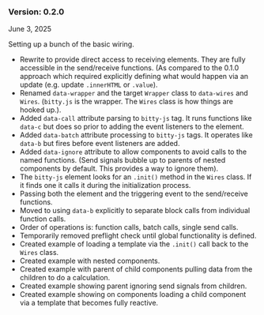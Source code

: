   <h3>Version: 0.2.0</h3>
  <p>June 3, 2025</p>

  <p>Setting up a bunch of the basic wiring.</p>

  <ul>
    <li>
      Rewrite to provide direct access to receiving elements. They are fully
      accessible in the send/receive functions. (As compared to the 0.1.0
      approach which required explicitly defining what would happen via an
      update (e.g. update <code>.innerHTML</code> or <code>.value</code>).
    </li>
    <li>
      Renamed <code>data-wrapper</code> and the target
      <code>Wrapper</code> class to <code>data-wires</code> and
      <code>Wires</code>. (<code>bitty.js</code> is the wrapper. The
      <code>Wires</code> class is how things are hooked up.).
    </li>
    <li>
      Added <code>data-call</code> attribute parsing to
      <code>bitty-js</code> tag. It runs functions like <code>data-c</code> but
      does so prior to adding the event listeners to the element.
    </li>
    <li>
      Added <code>data-batch</code> attribute processing to
      <code>bitty-js</code> tags. It operates like <code>data-b</code> but fires
      before event listeners are added.
    </li>
    <li>
      Added <code>data-ignore</code> attribute to allow components to avoid
      calls to the named functions. (Send signals bubble up to parents of nested
      components by default. This provides a way to ignore them).
    </li>
    <li>
      The <code>bitty-js</code> element looks for an <code>.init()</code> method
      in the <code>Wires</code> class. If it finds one it calls it during the
      initialization process.
    </li>
    <li>
      Passing both the element and the triggering event to the send/receive
      functions.
    </li>
    <li>
      Moved to using <code>data-b</code> explicitly to separate block calls from
      individual function calls.
    </li>
    <li>
      Order of operations is: function calls, batch calls, single send calls.
    </li>
    <li>
      Temporarily removed preflight check until global functionality is defined.
    </li>
    <li>
      Created example of loading a template via the
      <code>.init()</code> call back to the <code>Wires</code> class.
    </li>
    <li>Created example with nested components.</li>
    <li>
      Created example with parent of child components pulling data from the
      children to do a calculation.
    </li>
    <li>Created example showing parent ignoring send signals from children.</li>
    <li>
      Created example showing on components loading a child component via a template that becomes fully reactive.
    </li>
  </ul>
